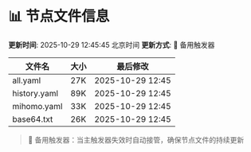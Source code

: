 # 📊 节点文件信息

**更新时间**: 2025-10-29 12:45:45 北京时间
**更新方式**: 🔄 备用触发器

| 文件名 | 大小 | 最后修改 |
|--------|------|----------|
| all.yaml | 27K | 2025-10-29 12:45 |
| history.yaml | 89K | 2025-10-29 12:45 |
| mihomo.yaml | 33K | 2025-10-29 12:45 |
| base64.txt | 26K | 2025-10-29 12:45 |

> 🔄 备用触发器：当主触发器失效时自动接管，确保节点文件的持续更新
